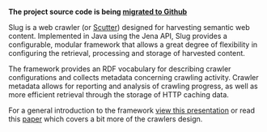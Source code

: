 **The project source code is being [migrated to Github](http://github.com/ldodds/slug)**

Slug is a web crawler (or [Scutter](http://wiki.foaf-project.org/Scutter)) designed for harvesting semantic web content. Implemented in Java using the Jena API, Slug provides a configurable, modular framework that allows a great degree of flexibility in configuring the retrieval, processing and storage of harvested content.

The framework provides an RDF vocabulary for describing crawler configurations and collects metadata concerning crawling activity. Crawler metadata allows for reporting and analysis of crawling progress, as well as more efficient retrieval through the storage of HTTP caching data.

For a general introduction to the framework [view this presentation](http://www.slideshare.net/ldodds/slug-a-semantic-web-crawler) or read this [paper](http://slug-semweb-crawler.googlecode.com/files/slug-a-semantic-web-crawler.pdf) which covers a bit more of the crawlers design.